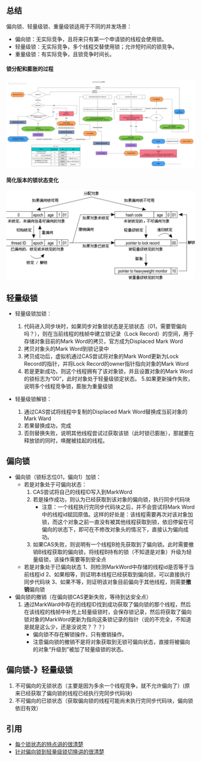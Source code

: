 ## 总结
偏向锁、轻量级锁、重量级锁适用于不同的并发场景：
+ 偏向锁：无实际竞争，且将来只有第一个申请锁的线程会使用锁。
+ 轻量级锁：无实际竞争，多个线程交替使用锁；允许短时间的锁竞争。
+ 重量级锁：有实际竞争，且锁竞争时间长。

#### 锁分配和膨胀的过程
![锁分配和膨胀过程](res/锁分配和膨胀过程.jpg)
#### 简化版本的锁状态变化
![简化版本的锁状态变化](res/681571986030_.pic_hd.jpg)
## 轻量级锁

+ 轻量级锁加锁：
    1. 代码进入同步块时，如果同步对象锁状态是无锁状态（01，需要管偏向吗？），则在当前线程的栈帧中建立锁记录（Lock Record）的空间，用于存储对象目前的Mark Word的拷贝，官方成为Displaced Mark Word
    2. 拷贝对象头的Mark Word到锁记录中
    3. 拷贝成功后，虚拟机通过CAS尝试将对象的Mark Word更新为Lock Record的指针，并将Lock Record的owner指针指向对象的Mark Word
    4. 若是更新成功，则这个线程拥有了该对象锁，并且设置对象的Mark Word的锁标志为“00”，此时对象处于轻量级锁定状态。
    5.如果更新操作失败，说明多个线程竞争锁，膨胀为重量级锁
     
+ 轻量级锁解锁：
    1. 通过CAS尝试将线程中复制的Displaced Mark Word替换成当前对象的Mark Ward
    2. 若果替换成功，完成
    3. 否则替换失败，说明其他线程尝试过获取该锁（此时锁已膨胀），那就要在释放锁的同时，唤醒被挂起的线程。
   
   
## 偏向锁

+ 偏向锁（锁标志位01，偏向1）加锁：
    - 若是对象处于可偏向状态：
         1. CAS尝试将自己的线程ID写入到MarkWord
         2. 若是操作成功，则认为已经获取到该对象的偏向锁，执行同步代码块
            + 注意：一个线程执行完同步代码块之后，并不会尝试将Mark Word中的线程id赋回原值。这样的好处是：该线程需要再次对该对象加锁，而这个对象之前一直没有被其他线程获取到锁，依旧停留在可偏向的状态下，即可在不修改对象头的情况下，直接认为偏向成功。
         3. 如果CAS失败，则说明有一个线程B抢先获取到了偏向锁。此时需要撤销B线程获取的偏向锁，将线程B持有的锁（不知道是对象）升级为轻量级锁，该操作需要等到安全点
    - 若是对象处于已偏向状态
         1、则检测MarkWord中存储的线程id是否等于当前线程id
         2、如果相等，则证明本线程已经获取到偏向锁，可以直接执行同步代码块
         3、如果不等，则证明该对象目前偏向于其他线程，则需要**撤销**偏向锁
+ 偏向锁的撤销（在偏向锁CAS更新失败，等待到达安全点）
    1. 通过MarkWard中存在的线程ID找到成功获取了偏向锁的那个线程，然后在该线程的栈帧中补充上轻量级锁时，会保存锁记录，然后将获取了偏向锁对象的MarkWord更新为指向这条锁记录的指针（说的不完全，不知道是就是这么少，还是没说完？？？）
        + 偏向锁不存在解锁操作，只有撤销操作。
        + 注意偏向锁的撤销不是将对象获取到无锁可偏向状态，直接将被偏向的对象“升级到”被加了轻量级锁的状态。

## 偏向锁-》轻量级锁

  1. 不可偏向的无锁状态（主要是因为多余一个线程竞争，就不允许偏向了）(原来已经获取了偏向锁的线程已经执行完同步代码块)
  2. 不可偏向的已锁状态（获取偏向锁的线程可能尚未执行完同步代码块，偏向锁依旧有效）
     
     
 ## 引用
 + [每个锁状态的特点讲的很清楚](https://www.cnblogs.com/paddix/p/5405678.html)
 + [针对偏向锁到轻量级锁切换讲的很清楚](https://blog.csdn.net/lengxiao1993/article/details/81568130)
 
     
     
     
     
     
     
     
     
     
     
     
     
     
     
     
     
     
     
     
     